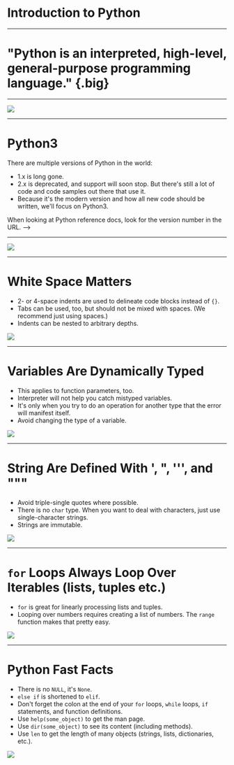 # Introduction to Python

---

# "Python is an interpreted, high-level, general-purpose programming language." {.big}

<!--
Source: Wikipedia
-->

---

![](res/introtopython1.png)

<!--
* "Interpreted" means portability, ease of use (no compiling), and that the code can be run interactively.
* "High-level" means closer to human languages and further from machine languages.
* "General-purpose" means it can be used for anything, including creating web apps (e.g. YouTube), small scripts (e.g. automatically renaming photos based on data from the camera), machine learning, data visualization, and much more.

One of the powers of Python is that it has many built-in libraries and many more third-party libraries to give it specialized abilities. We'll explore many of these specialized libraries over the course of this program.

Image Details:
* [introtopython1.png](http://www.google.com): Copyright Google
-->

---

# Python3

There are multiple versions of Python in the world:

* 1.x is long gone.
* 2.x is deprecated, and support will soon stop. But there's still a lot of code and code samples out there that use it.
* Because it's the modern version and how all new code should be written, we'll focus on Python3.

When looking at Python reference docs, look for the version number in the URL.
-->

---

![](res/introtopython4.png)

<!--
There are multiple ways to run python:
* You can open the interactive interpreter and type arbitrary code.
* You can run a python file and all the code inside will get executed.
* You can run cells full of Python code in a notebook environment like Colab or Jupyter.
* If you're in a notebook, you can run all the cells in order (recommended) but you can also choose to run individual cells which might lead to unexpected results.

Image Details:
* [introtopython4.png](http://www.google.com): Copyright Google
-->

---

# White Space Matters

* 2- or 4-space indents are used to delineate code blocks instead of `{}`.
* Tabs can be used, too, but should not be mixed with spaces. (We recommend just using spaces.)
* Indents can be nested to arbitrary depths.

![](res/introtopython5.png)

<!--
In practice, indentation makes it hard to have long functions with several levels of nesting. That's actually a good thing, as it encourages using decomposition (breaking code into smaller functions) instead.
-->

---

# Variables Are Dynamically Typed

* This applies to function parameters, too.
* Interpreter will not help you catch mistyped variables.
* It's only when you try to do an operation for another type that the error will manifest itself.
* Avoid changing the type of a variable.

![](res/introtopython6.png)

<!--
Image Details:
* [introtopython6.png](http://www.google.com): Copyright Google
-->

---

# String Are Defined With ', ", ''', and """

* Avoid triple-single quotes where possible.
* There is no `char` type. When you want to deal with characters, just use single-character strings.
* Strings are immutable.

![](res/introtopython7.png)

<!--
Image Details:
* [introtopython7.png](http://www.google.com): Copyright Google
-->

---

# `for` Loops Always Loop Over Iterables (lists, tuples etc.)

* `for` is great for linearly processing lists and tuples.
* Looping over numbers requires creating a list of numbers. The `range` function makes that pretty easy.

![](res/introtopython8.png)

<!--
Image Details:
* [introtopython8.png](http://www.google.com): Copyright Google
-->

---

# Python Fast Facts

* There is no `NULL`, it's `None`.
* `else if` is shortened to `elif`.
* Don't forget the colon at the end of your `for` loops, `while` loops, `if` statements, and function definitions.
* Use `help(some_object)` to get the man page.
* Use `dir(some_object)` to see its content (including methods).
* Use `len` to get the length of many objects (strings, lists, dictionaries, etc.).

![](res/introtopython9.png)

<!--
Image Details:
* [introtopython9.png](http://www.google.com): Copyright Google
-->
